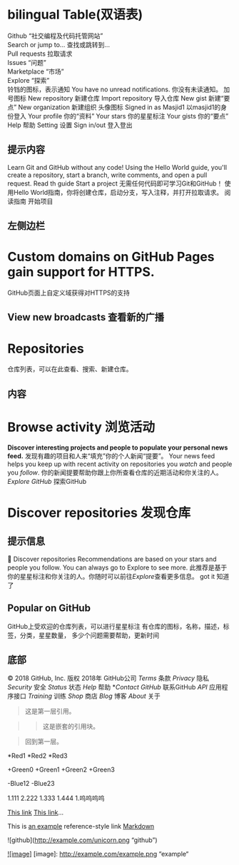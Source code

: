 bilingual Table(双语表)
==========================
Github    “社交编程及代码托管网站”  
Search or jump to...    查找或跳转到...  
Pull requests   拉取请求  
Issues    “问题”	
Marketplace   “市场”		
Explore    “探索”			
铃铛的图标，表示通知
  You have no unread notifications.   你没有未读通知。
加号图标
  New repository    新建仓库
  Import repository   导入仓库
  New gist    新建“要点”
  New organization    新建组织
头像图标
  Signed in as Masjid1    以masjid1的身份登入
  Your profile    你的“资料”
  Your stars    你的星星标注
  Your gists    你的“要点”
  Help    帮助
  Setting   设置
  Sign in/out   登入登出
  
提示内容
-----
Learn Git and GitHub without any code!
Using the Hello World guide, you'll create a repository, start a branch, write comments, and open a pull request.
Read th guide   Start a project
无需任何代码即可学习Git和GitHub！
使用Hello World指南，你将创建仓库，启动分支，写入注释，并打开拉取请求。
阅读指南    开始项目

左侧边栏
--------
# Custom domains on GitHub Pages gain support for HTTPS.
  GitHub页面上自定义域获得对HTTPS的支持
## View new broadcasts    查看新的广播
# Repositories    
仓库列表，可以在此查看、搜索、新建仓库。

内容
----
# Browse activity   浏览活动
**Discover interesting projects and people to populate your personal news feed.**
发现有趣的项目和人来“填充”你的个人新闻“提要”。
Your news feed helps you keep up with recent activity on repositories you *watch* and people you *follow*.
你的新闻提要帮助你跟上你所查看仓库的近期活动和你关注的人。
*Explore GitHub*    探索GitHub

# Discover repositories   发现仓库
## 提示信息
  🔭 Discover repositories
  Recommendations are based on your stars and people you follow. You can always go to Explore to see more.
  此推荐是基于你的星星标注和你关注的人。你随时可以前往*Explore*查看更多信息。
  got it    知道了
## Popular on GitHub
GitHub上受欢迎的仓库列表，可以进行星星标注
有仓库的图标，名称，描述，标签，分类，星星数量， 多少个问题需要帮助，更新时间


底部
-----  
© 2018 GitHub, Inc.   版权 2018年 GitHub公司
*Terms*   条款
*Privacy*   隐私
*Security*    安全
*Status*    状态
*Help*    帮助
**Contact GitHub*    联系GitHub
*API*   应用程序接口
*Training*    训练
*Shop*    商店
*Blog*    博客
*About*   关于

> 这是第一层引用。

>

> > 这是嵌套的引用块。

>

> 回到第一层。
  
*Red1
*Red2
*Red3

+Green0
+Green1
+Green2
+Green3

-Blue12
-Blue23
  
1.111
2.222
1.333
1.444
1.呜呜呜呜
  
[This link](http://example.net/)
[This link](http://example.net/ "example")...

This is [an example][id] reference-style link
[Markdown](http://wowubuntu.com/markdown/index.html "markdown网页")

[id]: http://example.com/ "Optional Title Here"

![github](http://example.com/unicorn.png “github”)


[![image]](http://www.example.com/) [image]: http://example.com/example.png “example“
